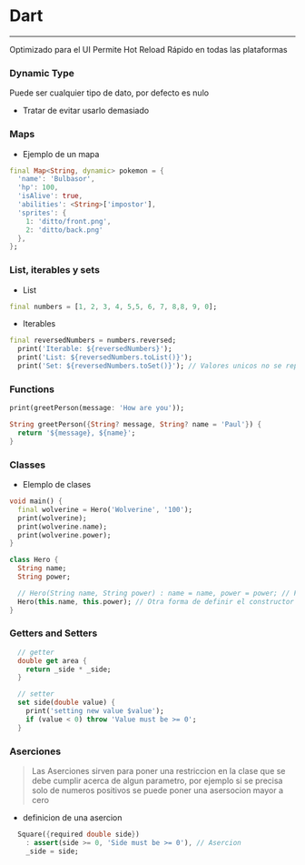 # Dart
---
Optimizado para el UI
Permite Hot Reload
Rápido en todas las plataformas

### Dynamic Type
Puede ser cualquier tipo de dato, por defecto es nulo

- Tratar de evitar usarlo demasiado

### Maps

- Ejemplo de un mapa
````dart
final Map<String, dynamic> pokemon = {
  'name': 'Bulbasor',
  'hp': 100,
  'isAlive': true,
  'abilities': <String>['impostor'],
  'sprites': {
    1: 'ditto/front.png',
    2: 'ditto/back.png'
  },
};
````

### List, iterables y sets

- List
```dart
final numbers = [1, 2, 3, 4, 5,5, 6, 7, 8,8, 9, 0];
```

- Iterables
```dart
final reversedNumbers = numbers.reversed;
  print('Iterable: ${reversedNumbers}'); 
  print('List: ${reversedNumbers.toList()}'); 
  print('Set: ${reversedNumbers.toSet()}'); // Valores unicos no se repiten
```

### Functions

```dart
print(greetPerson(message: 'How are you'));

String greetPerson({String? message, String? name = 'Paul'}) {
  return '${message}, ${name}';
}
```

### Classes

- Elemplo de clases

```dart
void main() {
  final wolverine = Hero('Wolverine', '100');
  print(wolverine);
  print(wolverine.name);
  print(wolverine.power);
}

class Hero {
  String name;
  String power;

  // Hero(String name, String power) : name = name, power = power; // Forma comun de definir las clases
  Hero(this.name, this.power); // Otra forma de definir el constructor
}

```

### Getters and Setters

```dart
  // getter
  double get area {
    return _side * _side;
  }

  // setter
  set side(double value) {
    print('setting new value $value');
    if (value < 0) throw 'Value must be >= 0';
  }
```

### Aserciones

> Las Aserciones sirven para poner una restriccion en la clase que se debe cumplir acerca de algun parametro, por ejemplo si se precisa solo de numeros positivos se puede poner una asersocion mayor a cero

- definicion de una asercion

```dart
  Square({required double side}) 
    : assert(side >= 0, 'Side must be >= 0'), // Asercion
    _side = side;
```


